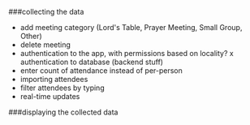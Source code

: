 ###collecting the data
* add meeting category (Lord's Table, Prayer Meeting, Small Group, Other)
* delete meeting
* authentication to the app, with permissions based on locality?
x authentication to database (backend stuff)
* enter count of attendance instead of per-person
* importing attendees
* filter attendees by typing
* real-time updates

###displaying the collected data
